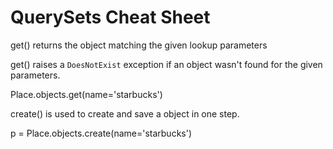 <h1>QuerySets Cheat Sheet</h1>

<p>get() returns the object matching the given lookup parameters
</p>
<p>get() raises a <code>DoesNotExist</code> exception if an object wasn't found for the given parameters.
</p>
    Place.objects.get(name='starbucks')

<p>create() is used to create and save a object in one step.
</p>
    p = Place.objects.create(name='starbucks')
